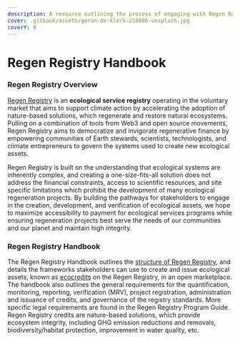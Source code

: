 ```yaml
---
description: A resource outlining the process of engaging with Regen Registry
cover: .gitbook/assets/geran-de-klerk-216686-unsplash.jpg
coverY: 0
---
```


# Regen Registry Handbook

### Regen Registry Overview

[Regen Registry](https://registry.regen.network) is an **ecological service registry** operating in the voluntary market that aims to support climate action by accelerating the adoption of nature-based solutions, which regenerate and restore natural ecosystems. Pulling on a combination of tools from Web3 and open source movements, Regen Registry aims to democratize and invigorate regenerative finance by empowering communities of Earth stewards, scientists, technologists, and climate entrepreneurs to govern the systems used to create new ecological assets.

Regen Registry is built on the understanding that ecological systems are inherently complex, and creating a one-size-fits-all solution does not address the financial constraints, access to scientific resources, and site specific limitations which prohibit the development of many ecological regeneration projects. By building the pathways for stakeholders to engage in the creation, development, and verification of ecological assets, we hope to maximize accessibility to payment for ecological services programs while ensuring regeneration projects best serve the needs of our communities and our planet and maintain high integrity.

### Regen Registry Handbook

The Regen Registry Handbook outlines the [structure of Regen Registry](regen-registry-overview/structure.md), and details the frameworks stakeholders can use to create and issue ecological assets, known as [ecocredits](https://guides.regen.network/guides/regen-marketplace/ecocredits) on the Regen Registry, in an open marketplace. The handbook also outlines the general requirements for the quantification, monitoring, reporting, verification (MRV), project registration, administration and issuance of credits, and governance of the registry standards. More specific legal requirements are found in the Regen Registry Program Guide. Regen Registry credits are nature-based solutions, which provide ecosystem integrity, including GHG emission reductions and removals, biodiversity/habitat protection, improvement in water quality, etc. &#x20;
